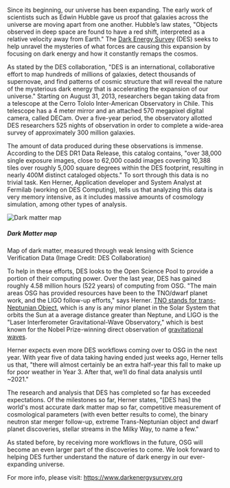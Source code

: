 ---
---

Since its beginning, our universe has been expanding. The early work of scientists
such as Edwin Hubble gave us proof that galaxies across the universe are moving apart
from one another. Hubble’s law states, "Objects observed in deep space are found to
have a red shift, interpreted as a relative velocity away from Earth."  The
[Dark Energy Survey](https://www.darkenergysurvey.org) (DES) seeks to help unravel
the mysteries of what forces are causing this expansion by focusing on dark energy
and how it constantly remaps the cosmos.

As stated by the DES collaboration, "DES is an international, collaborative effort to
map hundreds of millions of galaxies, detect thousands of supernovae, and find patterns
of cosmic structure that will reveal the nature of the mysterious dark energy that is
accelerating the expansion of our universe."  Starting on August 31, 2013, researchers
began taking data from a telescope at the Cerro Tololo Inter-American Observatory in
Chile. This telescope has a 4 meter mirror and an attached 570 megapixel digital camera,
called DECam. Over a five-year period, the observatory allotted DES researchers 525
nights of observation in order to complete a wide-area survey of approximately 300 million
galaxies.

The amount of data produced during these observations is immense.  According to the DES
DR1 Data Release, this catalog contains, "over 38,000 single exposure images, close to
62,000 coadd images covering 10,388 tiles over roughly 5,000 square degrees within the
DES footprint, resulting in nearly 400M distinct cataloged objects."  To sort through
this data is no trivial task. Ken Herner, Application developer and System Analyst at
Fermilab (working on DES Computing), tells us that analyzing this data is very memory
intensive, as it includes massive amounts of cosmology simulation, among other types of
analysis.

<div class="media border border-primary rounded-left">
  <img class="mr-3" alt="Dark matter map" src="{{site.baseurl}}/assets/images/Dark-Matter-Map-II-e1521045294690.jpg">
  <div class="media-body">
    <h5 class="mt-0">Dark Matter map</h5>
    Map of dark matter, measured through weak lensing with Science Verification Data (Image Credit: DES Collaboration)
  </div>
</div>

To help in these efforts, DES looks to the Open Science Pool to provide a portion of their computing power.
Over the last year, DES has gained roughly 4.58 million hours (522 years) of computing
from OSG. "The main areas OSG has provided resources have been to the TNO/dwarf planet work,
and the LIGO follow-up efforts," says Herner.
[TNO stands for trans-Neptunian Object](https://phys.org/news/2016-12-dark-energy-survey-potential-dwarf.html),
which is any is any minor planet in the Solar System that orbits the Sun at a average distance
greater than Neptune, and LIGO is the "Laser Interferometer Gravitational-Wave Observatory,"
which is best known for the Nobel Prize-winning direct observation of [gravitational waves](/news/2017/10/05/ligo-wins-nobel-prize.html).

Herner expects even more DES workflows coming over to OSG in the next year. With year five
of data taking having ended just weeks ago, Herner tells us that, "there will almost
certainly be an extra half-year this fall to make up for poor weather in Year 3. After that,
we’ll do final data analysis until ~2021."

The research and analysis that DES has completed
so far has exceeded expectations.  Of the milestones so far, Herner states, "[DES has] the
world's most accurate dark matter map so far, competitive measurement of cosmological parameters
(with even better results to come), the binary neutron star merger follow-up, extreme
Trans-Neptunian object and dwarf planet discoveries, stellar streams in the Milky Way, to
name a few."

As stated before, by receiving more workflows in the future, OSG will become an even larger
part of the discoveries to come.  We look forward to helping DES further understand the
nature of dark energy in our ever-expanding universe.

For more info, please visit: <https://www.darkenergysurvey.org>
